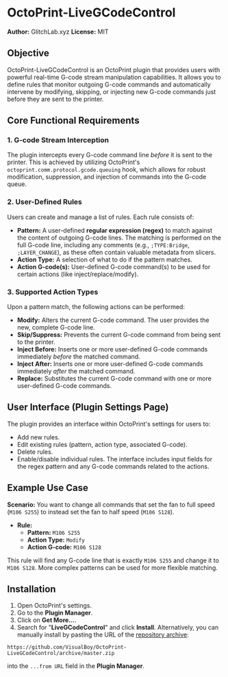 # OctoPrint-LiveGCodeControl

**Author:** GlitchLab.xyz
**License:** MIT

## Objective
OctoPrint-LiveGCodeControl is an OctoPrint plugin that provides users with powerful real-time G-code stream manipulation capabilities. It allows you to define rules that monitor outgoing G-code commands and automatically intervene by modifying, skipping, or injecting new G-code commands just before they are sent to the printer.

## Core Functional Requirements

### 1. G-code Stream Interception
The plugin intercepts every G-code command line *before* it is sent to the printer. This is achieved by utilizing OctoPrint's `octoprint.comm.protocol.gcode.queuing` hook, which allows for robust modification, suppression, and injection of commands into the G-code queue.

### 2. User-Defined Rules
Users can create and manage a list of rules. Each rule consists of:
*   **Pattern:** A user-defined **regular expression (regex)** to match against the content of outgoing G-code lines. The matching is performed on the full G-code line, including any comments (e.g., `;TYPE:Bridge`, `;LAYER_CHANGE`), as these often contain valuable metadata from slicers.
*   **Action Type:** A selection of what to do if the pattern matches.
*   **Action G-code(s):** User-defined G-code command(s) to be used for certain actions (like inject/replace/modify).

### 3. Supported Action Types
Upon a pattern match, the following actions can be performed:
*   **Modify:** Alters the current G-code command. The user provides the new, complete G-code line.
*   **Skip/Suppress:** Prevents the current G-code command from being sent to the printer.
*   **Inject Before:** Inserts one or more user-defined G-code commands immediately *before* the matched command.
*   **Inject After:** Inserts one or more user-defined G-code commands immediately *after* the matched command.
*   **Replace:** Substitutes the current G-code command with one or more user-defined G-code commands.

## User Interface (Plugin Settings Page)
The plugin provides an interface within OctoPrint's settings for users to:
*   Add new rules.
*   Edit existing rules (pattern, action type, associated G-code).
*   Delete rules.
*   Enable/disable individual rules.
The interface includes input fields for the regex pattern and any G-code commands related to the actions.

## Example Use Case
**Scenario:** You want to change all commands that set the fan to full speed (`M106 S255`) to instead set the fan to half speed (`M106 S128`).
*   **Rule:**
    *   **Pattern:** `M106 S255`
    *   **Action Type:** `Modify`
    *   **Action G-code:** `M106 S128`

This rule will find any G-code line that is exactly `M106 S255` and change it to `M106 S128`. More complex patterns can be used for more flexible matching.

## Installation
1.  Open OctoPrint's settings.
2.  Go to the **Plugin Manager**.
3.  Click on **Get More...**.
4.  Search for "**LiveGCodeControl**" and click **Install**.
Alternatively, you can manually install by pasting the URL of the  [repository archive](https://github.com/VisualBoy/OctoPrint-LiveGCodeControl/archive/master.zip):
```
https://github.com/VisualBoy/OctoPrint-LiveGCodeControl/archive/master.zip
```
into the `...from URL` field in the **Plugin Manager**.

